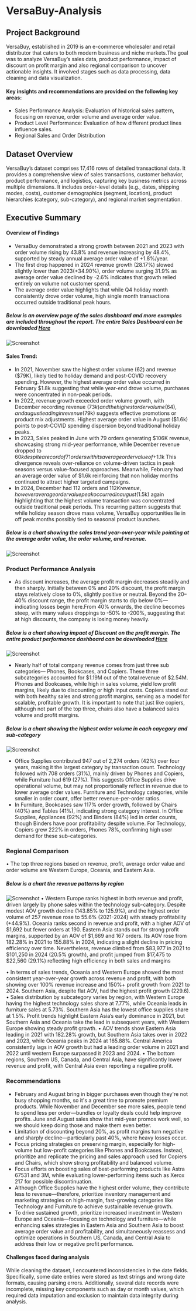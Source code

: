 # VersaBuy-Analysis
## Project Background
VersaBuy, established in 2019 is an e-commerce wholesaler and retail distributor that caters to both modern business and niche markets.The goal was to analyze VersaBuy’s sales data, product performance, impact of discount on profit margin and also regional comparison to uncover actionable insights. It involved stages such as data processing, data cleaning and data visualization. 

#### Key insights and recommendations are provided on the following key areas:
-	Sales Performance Analysis: Evaluation of historical sales pattern, focusing on revenue, order volume and average order value.
-	Product Level Performance: Evaluation of how different product lines influence sales.
-	Regional Sales and Order Distribution
## Dataset Overview
VersaBuy’s dataset comprises 17,416 rows of detailed transactional data. It provides a comprehensive view of sales transactions, customer behavior, product performance, and logistics, capturing key business metrics across multiple dimensions. It includes order-level details (e.g., dates, shipping modes, costs), customer demographics (segment, location), product hierarchies (category, sub-category), and regional market segmentation.
## Executive Summary
#### Overview of Findings
- VersaBuy demonstrated a strong growth between 2021 and 2023 with order volume rising by 43.8% and revenue increasing by 48.4%, supported by steady annual average order value of +1.8%/year. 
- The first drop happened in 2024 revenue growth (28.17%) slowed slightly lower than 2023(+34.90%), order volume surging 31.9% as average order value declined by -2.6% indicates that growth relied entirely on volume not customer spend.
- The average order value highlights that while Q4 holiday month consistently drove order volume, high single month transactions occurred outside traditional peak hours.
##### Below is an overview page of the sales dashboard and more examples are included throughout the report. The entire Sales Dashboard can be downloaded <a href="https://github.com/FavourTayo/VersaBuy-Analysis/blob/main/Screenshot/Revenue%20dashboard.jpg">Here</a>
![Screenshot](https://github.com/FavourTayo/VersaBuy-Analysis/blob/main/Screenshot/Revenue%20Dashboard2.jpg)

#### Sales Trend:
- In 2021, November saw the highest order volume (62) and revenue ($79K), likely tied to holiday demand and post-COVID recovery spending. However, the highest average order value occurred in February $1.8k suggesting that while year-end drove volume, purchases were concentrated in non-peak periods.
- In 2022, revenue growth exceeded order volume growth, with December recording revenue ($73k) and the highest order volume (64), and august leading in revenue ($79k) suggests effective promotions or product mix adjustments. Highest average order value in August ($1.6k) points to post-COVID spending dispersion beyond traditional holiday peaks.
- In 2023, Sales peaked in June with 79 orders generating $106K revenue, showcasing strong mid-year performance, while December revenue dropped to $60k despite a record of 71 orders with its average order value of +$1.1k This divergence reveals over-reliance on volume-driven tactics in peak seasons versus value-focused approaches. Meanwhile, February had an average order value of $1.6k reinforcing that non holiday months continued to attract higher targeted campaigns.
-	In 2024, December had 112 orders and $112K revenue, however average order value peak occurred in august($1.5k) again highlighting that the highest volume transaction was concentrated outside traditional peak periods. This recurring pattern suggests that while holiday season drove mass volume, VersaBuy opportunities lie in off peak months possibly tied to seasonal product launches.
##### Below is a chart showing the sales trend year-over-year while pointing at the average order value, the order volume, and revenue.
 ![Screenshot](https://github.com/FavourTayo/VersaBuy-Analysis/blob/main/Screenshot/Sales%20Trend%20YoY.jpg)

 ### Product Performance Analysis 
 - As discount increases, the average profit margin decreases steadily and then sharply. Initially between 0% and 20% discount, the profit margin stays relatively close to 0%, slightly positive or neutral. Beyond the 20–40% discount range, the profit margin starts to dip below 0%—indicating losses begin here.From 40% onwards, the decline becomes steep, with many values droppings to -50% to -200%, suggesting that at high discounts, the company is losing money heavily.
##### Below is a chart showing impact of Discount on the profit margin. The entire product performance dashboard can be downloaded <a href="https://github.com/FavourTayo/VersaBuy-Analysis/blob/main/Screenshot/Product%20Performance%20Dashboard.jpg">Here</a>
![Screenshot](https://github.com/FavourTayo/VersaBuy-Analysis/blob/main/Screenshot/Impact%20of%20Profit%20on%20Discount%205.jpg)
-	Nearly half of total company revenue comes from just three sub categories— Phones, Bookcases, and Copiers. These three subcategories accounted for $1.19M out of the total revenue of $2.54M. Phones and Bookcases, while high in sales volume, yield low profit margins, likely due to discounting or high input costs.
Copiers stand out with both healthy sales and strong profit margins, serving as a model for scalable, profitable growth. It is important to note that just like copiers, although not part of the top three, chairs also have a balanced sales volume and profit margins.
##### Below is a chart showing the highest order volume in each cayegory and sub-category
![Screenshot](https://github.com/FavourTayo/VersaBuy-Analysis/blob/main/Screenshot/Order%20Volume%20by%20Category%20and%20Sub-Category.jpg)
-	Office Supplies contributed 947 out of 2,274 orders (42%) over four years, making it the largest category by transaction count. Technology followed with 708 orders (31%), mainly driven by Phones and Copiers, while Furniture had 619 (27%). This suggests Office Supplies drive operational volume, but may not proportionally reflect in revenue due to lower average order values. Furniture and Technology categories, while smaller in order count, offer better revenue-per-order ratios.
-	In Furniture, Bookcases saw 117% order growth, followed by Chairs (40%) and Tables (41%), indicating strong category interest. In Office Supplies, Appliances (92%) and Binders (84%) led in order counts, though Binders have poor profitability despite volume. For Technology, Copiers grew 222% in orders, Phones 78%, confirming high user demand for these sub-categories.
### Regional Comparison
•	The top three regions based on revenue, profit, average order value and order volume are Western Europe, Oceania, and Eastern Asia. 
##### Below is a chart the revenue patterns by region
![Screenshot](https://github.com/FavourTayo/VersaBuy-Analysis/blob/main/Screenshot/Order%20Volume%20by%20Category%20and%20Sub-Category.jpg)
•	Western Europe ranks highest in both revenue and profit, driven largely by phone sales within the technology sub-category. Despite modest AOV growth decline (143.85% to 125.9%), and the highest order volume of 257 revenue rose to 55.6% (2021-2024) with steady profitability (+44.9%). Oceania ranks second in revenue and profit, with a higher AOV of $1,692 but fewer orders at 190. Eastern Asia stands out for strong profit margins, supported by an AOV of $1,669 and 167 orders. Its AOV rose from 182.28% in 2021 to 155.88% in 2024, indicating a slight decline in pricing efficiency over time. Nevertheless, revenue climbed from $83,977 in 2021 to $101,250 in 2024 (20.5% growth), and profit jumped from $17,475 to $22,560 (29.1%) reflecting high efficiency in both sales and margins

•	In terms of sales trends, Oceania and Western Europe showed the most consistent year-over-year growth across revenue and profit, with both showing over 100% revenue increase and 150%+ profit growth from 2021 to 2024. Southern Asia, despite flat AOV, had the highest profit growth (229.6).
•	Sales distribution by subcategory varies by region, with Western Europe having the highest technology sales share at 7.77%, while Oceania leads in furniture sales at 5.73%. Southern Asia has the lowest office supplies share at 1.5%. Profit trends highlight Eastern Asia’s early dominance in 2021, but Southern Asia and Oceania take the lead in subsequent years, with Western Europe showing steady profit growth.
•	AOV trends show Eastern Asia leading in 2021 with 182.28% growth, but Southern Asia takes over in 2022 and 2023, while Oceania peaks in 2024 at 165.88%. Central America consistently lags in AOV growth but had a leading order volume in 2021 and 2022 until western Europe surpassed it 2023 and 2024.
•	The bottom regions, Southern US, Canada, and Central Asia, have significantly lower revenue and profit, with Central Asia even reporting a negative profit.
### Recommendations
-	February and August bring in bigger purchases even though they're not busy shopping months, so it's a great time to promote premium products. While November and December see more sales, people tend to spend less per order—bundles or loyalty deals could help improve profits. June and August sales show that mid-year promos work well, so we should keep doing those and make them even better.
- Limitation of discounting beyond 20%, as profit margins turn negative and sharply decline—particularly past 40%, where heavy losses occur.
- Focus pricing strategies on preserving margin, especially for high-volume but low-profit categories like Phones and Bookcases. Instead, prioritize and replicate the pricing and sales approach used for Copiers and Chairs, which show strong profitability and balanced volume.
-	Focus efforts on boosting sales of best-performing products like Astra 67531 and 3M, while evaluating lower-performing items such as Xerox 217 for possible discontinuation.
-	Although Office Supplies have the highest order volume, they contribute less to revenue—therefore, prioritize inventory management and marketing strategies on high-margin, fast-growing categories like Technology and Furniture to achieve sustainable revenue growth.
-	To drive sustained growth, prioritize increased investment in Western Europe and Oceania—focusing on technology and furniture—while enhancing sales strategies in Eastern Asia and Southern Asia to boost average order value and profitability, and simultaneously reassess and optimize operations in Southern US, Canada, and Central Asia to address their low or negative profit performance.

#### Challenges faced during analysis
While cleaning the dataset, I encountered inconsistencies in the date fields. Specifically, some date entries were stored as text strings and wrong date formats, causing parsing errors. Additionally, several date records were incomplete, missing key components such as day or month values, which required data imputation and exclusion to maintain data integrity during analysis.



 
